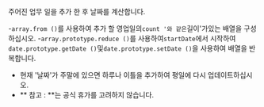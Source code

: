 주어진 업무 일을 추가 한 후 날짜를 계산합니다.

-`array.from ()`를 사용하여 추가 할 영업일의`count '와 같은`길이'가있는 배열을 구성하십시오.
-`array.prototype.reduce ()`를 사용하여`startDate`에서 시작하여`date.prototype.getDate ()`및`date.prototype.setDate ()`을 사용하여 배열을 반복합니다.
- 현재 '날짜'가 주말에 있으면 하루나 이틀을 추가하여 평일에 다시 업데이트하십시오.
- ** 참고 : **는 공식 휴가를 고려하지 않습니다.